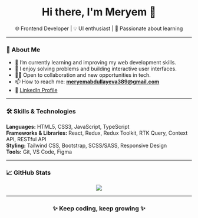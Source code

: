 <h1 align="center">Hi there, I'm Meryem 👋</h1>
<p align="center">
  🌐 Frontend Developer | 💡 UI enthusiast | 🎯 Passionate about learning
</p>

---

### 🚀 About Me

- 🌱 I’m currently learning and improving my web development skills.
- 💬 I enjoy solving problems and building interactive user interfaces.
- 👩‍💻 Open to collaboration and new opportunities in tech.
- 📫 How to reach me: **meryemabdullayeva389@gmail.com**
- 🔗 [LinkedIn Profile](https://www.linkedin.com/in/meryem-abdullayeva-552748254)

---

### 🛠️ Skills & Technologies

**Languages:** HTML5, CSS3, JavaScript, TypeScript  
**Frameworks & Libraries:** React, Redux, Redux Toolkit, RTK Query, Context API, RESTful API  
**Styling:** Tailwind CSS, Bootstrap, SCSS/SASS, Responsive Design  
**Tools:** Git, VS Code, Figma

---

### 📈 GitHub Stats

<p align="center">
  <img src="https://github-readme-stats.vercel.app/api?username=meryemabdullayeva&show_icons=true&theme=tokyonight" />
</p>

---

<h3 align="center">✨ Keep coding, keep growing ✨</h3>
